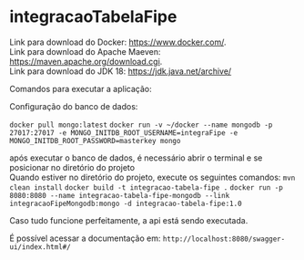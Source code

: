 # integracaoTabelaFipe

Link para download do Docker: https://www.docker.com/. <br/>
Link para download do Apache Maeven: https://maven.apache.org/download.cgi. <br/>
Link para download do JDK 18: https://jdk.java.net/archive/ <br/>

Comandos para executar a aplicação: <br/>

Configuração do banco de dados: <br/>

`docker pull mongo:latest`
`docker run -v ~/docker --name mongodb -p 27017:27017 -e MONGO_INITDB_ROOT_USERNAME=integraFipe -e MONGO_INITDB_ROOT_PASSWORD=masterkey mongo`

após executar o banco de dados, é necessário abrir o terminal e se posicionar no diretório do projeto <br/>
Quando estiver no diretório do projeto, execute os seguintes comandos:
`mvn clean install`
`docker build -t integracao-tabela-fipe .`
`docker run -p 8080:8080 --name integracao-tabela-fipe-mongodb --link integracaoFipeMongodb:mongo -d integracao-tabela-fipe:1.0`

Caso tudo funcione perfeitamente, a api está sendo executada.

É possível acessar a documentação em:
`http://localhost:8080/swagger-ui/index.html#/`
